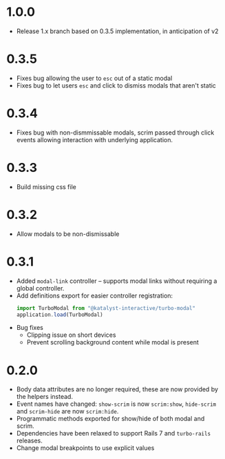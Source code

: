 # 1.0.0

* Release 1.x branch based on 0.3.5 implementation, in anticipation of v2

# 0.3.5

* Fixes bug allowing the user to `esc` out of a static modal
* Fixes bug to let users `esc` and click to dismiss modals that aren't static

# 0.3.4

* Fixes bug with non-dismmissable modals, scrim passed through click events allowing
  interaction with underlying application.

# 0.3.3

* Build missing css file

# 0.3.2

 * Allow modals to be non-dismissable

# 0.3.1

 * Added `modal-link` controller – supports modal links without requiring a global controller.
 * Add definitions export for easier controller registration:
    ```js
    import TurboModal from "@katalyst-interactive/turbo-modal"
    application.load(TurboModal)
    ```
 * Bug fixes
   * Clipping issue on short devices
   * Prevent scrolling background content while modal is present

# 0.2.0

 * Body data attributes are no longer required, these are now provided by the helpers instead.
 * Event names have changed: `show-scrim` is now `scrim:show`, `hide-scrim` and `scrim-hide` are now `scrim:hide`.
 * Programmatic methods exported for show/hide of both modal and scrim.
 * Dependencies have been relaxed to support Rails 7 and `turbo-rails` releases.
 * Change modal breakpoints to use explicit values
